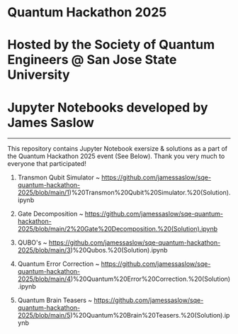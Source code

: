 # Quantum Hackathon 2025
# Hosted by the Society of Quantum Engineers @ San Jose State University
# Jupyter Notebooks developed by James Saslow

__________________________________________________________________________________________________________________________________

This repository contains Jupyter Notebook exersize & solutions as a part of the Quantum Hackathon 2025 event (See Below).
Thank you very much to everyone that participated! 
 
1) Transmon Qubit Simulator ~ https://github.com/jamessaslow/sqe-quantum-hackathon-2025/blob/main/1)%20Transmon%20Qubit%20Simulator.%20(Solution).ipynb

2) Gate Decomposition ~ https://github.com/jamessaslow/sqe-quantum-hackathon-2025/blob/main/2%20Gate%20Decomposition.%20(Solution).ipynb

3) QUBO's ~ https://github.com/jamessaslow/sqe-quantum-hackathon-2025/blob/main/3)%20Qubos.%20(Solution).ipynb

4) Quantum Error Correction ~ https://github.com/jamessaslow/sqe-quantum-hackathon-2025/blob/main/4)%20Quantum%20Error%20Correction.%20(Solution).ipynb

5) Quantum Brain Teasers ~ https://github.com/jamessaslow/sqe-quantum-hackathon-2025/blob/main/5)%20Quantum%20Brain%20Teasers.%20(Solution).ipynb
